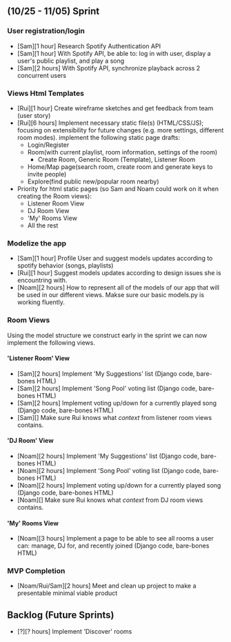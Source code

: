 ## (10/25 - 11/05) Sprint

### User registration/login
- [Sam][1 hour] Research Spotify Authentication API
- [Sam][1 hour] With Spotify API, be able to: log in with user, display a user's public playlist, and play a song
- [Sam][2 hours] With Spotify API, synchronize playback across 2 concurrent users

### Views Html Templates
- [Rui][1 hour] Create wireframe sketches and get feedback from team (user story)   
- [Rui][6 hours] Implement necessary static file(s) (HTML/CSS/JS); focusing on extensibility for future changes (e.g. more settings, different room modes). implement the following static page drafts: 
	- Login/Register
	- Room(with current playlist, room information, settings of the room)
		- Create Room, Generic Room (Template), Listener Room
	- Home/Map page(search room, create room and generate keys to invite people)
	- Explore(find public new/popular room nearby)
- Priority for html static pages (so Sam and Noam could work on it when creating the Room views):
	- Listener Room View
	- DJ Room View
	- 'My' Rooms View
	- All the rest

### Modelize the app
- [Sam][1 hour] Profile User and suggest models updates according to spotify behavior (songs, playlists)
- [Rui][1 hour] Suggest models updates according to design issues she is encountring with.
- [Noam][2 hours] How to represent all of the models of our app that will be used in our different views. Makse sure our basic models.py is working fluently.

### Room Views
Using the model structure we construct early in the sprint we can now implement the following views.

#### 'Listener Room' View
- [Sam][2 hours] Implement 'My Suggestions' list (Django code, bare-bones HTML)
- [Sam][2 hours] Implement 'Song Pool' voting list (Django code, bare-bones HTML)
- [Sam][2 hours] Implement voting up/down for a currently played song (Django code, bare-bones HTML)
- [Sam][] Make sure Rui knows what *context* from listener room views contains.

#### 'DJ Room' View
- [Noam][2 hours] Implement 'My Suggestions' list (Django code, bare-bones HTML)
- [Noam][2 hours] Implement 'Song Pool' voting list (Django code, bare-bones HTML)
- [Noam][2 hours] Implement voting up/down for a currently played song (Django code, bare-bones HTML)
- [Noam][] Make sure Rui knows what *context* from DJ room views contains.

#### 'My' Rooms View
- [Noam][3 hours] Implement a page to be able to see all rooms a user can: manage, DJ for, and recently joined (Django code, bare-bones HTML)

### MVP Completion
- [Noam/Rui/Sam][2 hours] Meet and clean up project to make a presentable minimal viable product

## Backlog (Future Sprints)
- [?][? hours] Implement 'Discover' rooms
